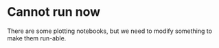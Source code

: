 # Cannot run now
There are some plotting notebooks, but we need to modify something to make them run-able.